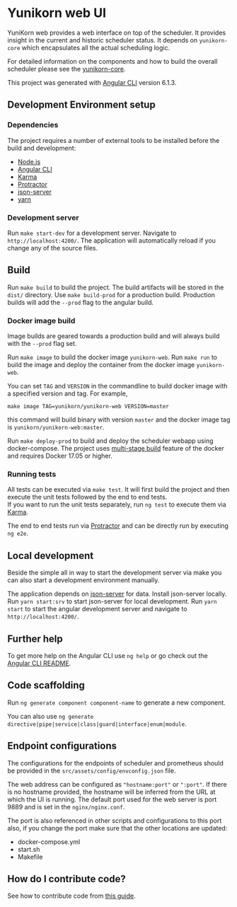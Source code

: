 # Yunikorn web UI
YuniKorn web provides a web interface on top of the scheduler. It provides insight in the current and historic scheduler status.
It depends on `yunikorn-core` which encapsulates all the actual scheduling logic.

For detailed information on the components and how to build the overall scheduler please see the [yunikorn-core](https://github.com/cloudera/yunikorn-core).

This project was generated with [Angular CLI](https://github.com/angular/angular-cli) version 6.1.3.

## Development Environment setup
### Dependencies
The project requires a number of external tools to be installed before the build and development:
- [Node.js](https://nodejs.org/en/)
- [Angular CLI](https://github.com/angular/angular-cli)
- [Karma](https://karma-runner.github.io)
- [Protractor](http://www.protractortest.org/)
- [json-server](https://www.npmjs.com/package/json-server)
- [yarn](https://www.npmjs.com/package/yarn)

### Development server

Run `make start-dev` for a development server. Navigate to `http://localhost:4200/`. The application will automatically reload if you change any of the source files.

## Build

Run `make build` to build the project. The build artifacts will be stored in the `dist/` directory. Use `make build-prod` for a production build.
Production builds will add the `--prod` flag to the angular build.

### Docker image build
Image builds are geared towards a production build and will always build with the `--prod` flag set.

Run `make image` to build the docker image `yunikorn-web`. 
Run `make run` to build the image and deploy the container from the docker image `yunikorn-web`.

You can set `TAG` and `VERSION` in the commandline to build docker image with a specified version and tag. For example,
```
make image TAG=yunikorn/yunikorn-web VERSION=master
```
this command will build binary with version `master` and the docker image tag is `yunikorn/yunikorn-web:master`.

Run `make deploy-prod` to build and deploy the scheduler webapp using docker-compose.
The project uses [multi-stage build](https://docs.docker.com/develop/develop-images/multistage-build/) feature of the docker and requires Docker 17.05 or higher.

### Running tests

All tests can be executed via `make test`. It will first build the project and then execute the unit tests followed by the end to end tests.  
If you want to run the unit tests separately, run `ng test` to execute them via [Karma](https://karma-runner.github.io).

The end to end tests run via [Protractor](http://www.protractortest.org/) and can be directly run by executing `ng e2e`.

## Local development
Beside the simple all in way to start the development server via make you can also start a development environment manually. 

The application depends on [json-server](https://www.npmjs.com/package/json-server) for data. Install json-server locally. Run `yarn start:srv` to start json-server for local development.
Run `yarn start` to start the angular development server and navigate to `http://localhost:4200/`.

## Further help
To get more help on the Angular CLI use `ng help` or go check out the [Angular CLI README](https://github.com/angular/angular-cli).

## Code scaffolding
Run `ng generate component component-name` to generate a new component.

You can also use `ng generate directive|pipe|service|class|guard|interface|enum|module`.

## Endpoint configurations
The configurations for the endpoints of scheduler and prometheus should be provided in the `src/assets/config/envconfig.json` file.

The web address can be configured as `"hostname:port"` or `":port"`. If there is no hostname provided, the hostname will be inferred from the URL at which the UI is running.
The default port used for the web server is port 9889 and is set in the `nginx/nginx.conf`. 

The port is also referenced in other scripts and configurations to this port also, if you change the port make sure that the other locations are updated:
- docker-compose.yml
- start.sh
- Makefile

## How do I contribute code?

See how to contribute code from [this guide](docs/how-to-contribute.md).
